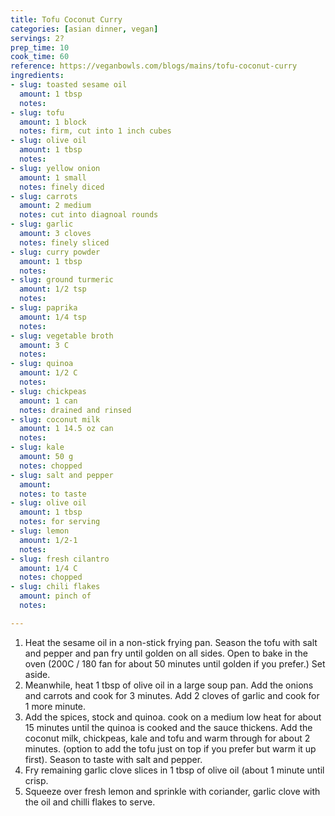 ```yaml
---
title: Tofu Coconut Curry
categories: [asian dinner, vegan]
servings: 2?
prep_time: 10
cook_time: 60
reference: https://veganbowls.com/blogs/mains/tofu-coconut-curry
ingredients:
- slug: toasted sesame oil
  amount: 1 tbsp
  notes:
- slug: tofu
  amount: 1 block
  notes: firm, cut into 1 inch cubes
- slug: olive oil
  amount: 1 tbsp
  notes:
- slug: yellow onion
  amount: 1 small
  notes: finely diced
- slug: carrots
  amount: 2 medium
  notes: cut into diagnoal rounds
- slug: garlic
  amount: 3 cloves
  notes: finely sliced
- slug: curry powder
  amount: 1 tbsp
  notes:
- slug: ground turmeric
  amount: 1/2 tsp
  notes:
- slug: paprika
  amount: 1/4 tsp
  notes:
- slug: vegetable broth
  amount: 3 C
  notes:
- slug: quinoa
  amount: 1/2 C
  notes:
- slug: chickpeas
  amount: 1 can
  notes: drained and rinsed
- slug: coconut milk
  amount: 1 14.5 oz can
  notes:
- slug: kale
  amount: 50 g
  notes: chopped
- slug: salt and pepper
  amount:
  notes: to taste
- slug: olive oil
  amount: 1 tbsp
  notes: for serving
- slug: lemon
  amount: 1/2-1
  notes:
- slug: fresh cilantro
  amount: 1/4 C
  notes: chopped
- slug: chili flakes
  amount: pinch of
  notes:

---
```


1. Heat the sesame oil in a non-stick frying pan. Season the tofu with salt and pepper and pan fry until golden on all sides. Open to bake in the oven (200C / 180 fan for about 50 minutes until golden if you prefer.) Set aside.
2. Meanwhile, heat 1 tbsp of olive oil in a large soup pan. Add the onions and carrots and cook for 3 minutes. Add 2 cloves of garlic and cook for 1 more minute.
3. Add the spices, stock and quinoa. cook on a medium low heat for about 15 minutes until the quinoa is cooked and the sauce thickens. Add the coconut milk, chickpeas, kale and tofu and warm through for about 2 minutes. (option to add the tofu just on top if you prefer but warm it up first). Season to taste with salt and pepper.
4. Fry remaining garlic clove slices in 1 tbsp of olive oil (about 1 minute until crisp.
5. Squeeze over fresh lemon and sprinkle with coriander, garlic clove with the oil and chilli flakes to serve.
